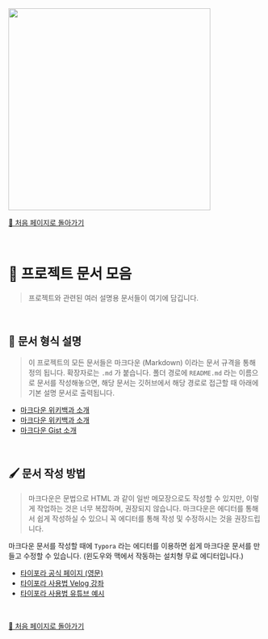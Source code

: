 <img src="https://i.imgur.com/8eykkWY.gif" width="400"/>

<br/>

[🧲 처음 페이지로 돌아가기](https://github.com/AhaOfficial/nuxt-template)

<br/>

# 📑 프로젝트 문서 모음

> 프로젝트와 관련된 여러 설명용 문서들이 여기에 담깁니다.

<br/>

## 📝 문서 형식 설명

> 이 프로젝트의 모든 문서들은 마크다운 (Markdown) 이라는 문서 규격을 통해 정의 됩니다. 확장자로는 `.md` 가 붙습니다. 폴더 경로에 `README.md` 라는 이름으로 문서를 작성해놓으면, 해당 문서는 깃허브에서 해당 경로로 접근할 때 아래에 기본 설명 문서로 출력됩니다.

- [마크다운 위키백과 소개](https://ko.wikipedia.org/wiki/%EB%A7%88%ED%81%AC%EB%8B%A4%EC%9A%B4)
- [마크다운 위키백과 소개](https://namu.wiki/w/%EB%A7%88%ED%81%AC%EB%8B%A4%EC%9A%B4)
- [마크다운 Gist 소개](https://gist.github.com/ihoneymon/652be052a0727ad59601)

<br/>

## 🖌 문서 작성 방법

> 마크다운은 문법으로 HTML 과 같이 일반 메모장으로도 작성할 수 있지만, 이렇게 작업하는 것은 너무 복잡하며, 권장되지 않습니다. 마크다운은 에디터를 통해서 쉽게 작성하실 수 있으니 꼭 에디터를 통해 작성 및 수정하시는 것을 권장드립니다.

마크다운 문서를 작성할 때에 `Typora` 라는 에디터를 이용하면 쉽게 마크다운 문서를 만들고 수정할 수 있습니다. (윈도우와 맥에서 작동하는 설치형 무료 에디터입니다.)

- [타이포라 공식 페이지 (영문)](https://typora.io/)
- [타이포라 사용법 Velog 강좌](https://velog.io/@hidaehyunlee/Typora%EB%A7%88%ED%81%AC%EB%8B%A4%EC%9A%B4-%EC%97%90%EB%94%94%ED%84%B0-%EC%82%AC%EC%9A%A9%EB%B2%95)
- [타이포라 사용법 유튜브 예시](https://youtu.be/0mdRlG4brEM)

<br/>

[🧲 처음 페이지로 돌아가기](https://github.com/AhaOfficial/nuxt-template)

